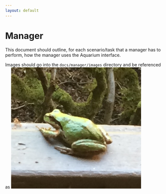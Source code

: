 ```yaml
---
layout: default
---
```

# Manager

This document should outline, for each scenario/task that a manager has to perform, how the manager uses the Aquarium interface.

Images should go into the `docs/manager/images` directory and be referenced as
![The Aquarium manager View](images/manager_tab.jpg "The manager tab")